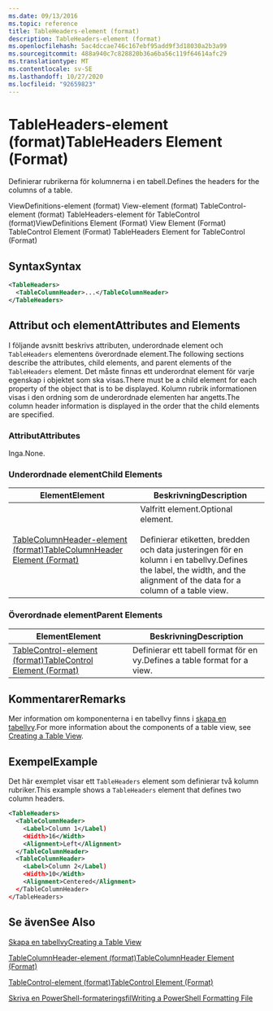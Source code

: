 ```yaml
---
ms.date: 09/13/2016
ms.topic: reference
title: TableHeaders-element (format)
description: TableHeaders-element (format)
ms.openlocfilehash: 5ac4dccae746c167ebf95add9f3d18030a2b3a99
ms.sourcegitcommit: 488a940c7c828820b36a6ba56c119f64614afc29
ms.translationtype: MT
ms.contentlocale: sv-SE
ms.lasthandoff: 10/27/2020
ms.locfileid: "92659823"
---
```

# <a name="tableheaders-element-format"></a><span data-ttu-id="28a2e-103">TableHeaders-element (format)</span><span class="sxs-lookup"><span data-stu-id="28a2e-103">TableHeaders Element (Format)</span></span>

<span data-ttu-id="28a2e-104">Definierar rubrikerna för kolumnerna i en tabell.</span><span class="sxs-lookup"><span data-stu-id="28a2e-104">Defines the headers for the columns of a table.</span></span>

<span data-ttu-id="28a2e-105">ViewDefinitions-element (format) View-element (format) TableControl-element (format) TableHeaders-element för TableControl (format)</span><span class="sxs-lookup"><span data-stu-id="28a2e-105">ViewDefinitions Element (Format) View Element (Format) TableControl Element (Format) TableHeaders Element for TableControl (Format)</span></span>

## <a name="syntax"></a><span data-ttu-id="28a2e-106">Syntax</span><span class="sxs-lookup"><span data-stu-id="28a2e-106">Syntax</span></span>

```xml
<TableHeaders>
  <TableColumnHeader>...</TableColumnHeader>
</TableHeaders>

```

## <a name="attributes-and-elements"></a><span data-ttu-id="28a2e-107">Attribut och element</span><span class="sxs-lookup"><span data-stu-id="28a2e-107">Attributes and Elements</span></span>

<span data-ttu-id="28a2e-108">I följande avsnitt beskrivs attributen, underordnade element och `TableHeaders` elementens överordnade element.</span><span class="sxs-lookup"><span data-stu-id="28a2e-108">The following sections describe the attributes, child elements, and parent elements of the `TableHeaders` element.</span></span> <span data-ttu-id="28a2e-109">Det måste finnas ett underordnat element för varje egenskap i objektet som ska visas.</span><span class="sxs-lookup"><span data-stu-id="28a2e-109">There must be a child element for each property of the object that is to be displayed.</span></span> <span data-ttu-id="28a2e-110">Kolumn rubrik informationen visas i den ordning som de underordnade elementen har angetts.</span><span class="sxs-lookup"><span data-stu-id="28a2e-110">The column header information is displayed in the order that the child elements are specified.</span></span>

### <a name="attributes"></a><span data-ttu-id="28a2e-111">Attribut</span><span class="sxs-lookup"><span data-stu-id="28a2e-111">Attributes</span></span>

<span data-ttu-id="28a2e-112">Inga.</span><span class="sxs-lookup"><span data-stu-id="28a2e-112">None.</span></span>

### <a name="child-elements"></a><span data-ttu-id="28a2e-113">Underordnade element</span><span class="sxs-lookup"><span data-stu-id="28a2e-113">Child Elements</span></span>

|<span data-ttu-id="28a2e-114">Element</span><span class="sxs-lookup"><span data-stu-id="28a2e-114">Element</span></span>|<span data-ttu-id="28a2e-115">Beskrivning</span><span class="sxs-lookup"><span data-stu-id="28a2e-115">Description</span></span>|
|-------------|-----------------|
|[<span data-ttu-id="28a2e-116">TableColumnHeader-element (format)</span><span class="sxs-lookup"><span data-stu-id="28a2e-116">TableColumnHeader Element (Format)</span></span>](./tablecolumnheader-element-format.md)|<span data-ttu-id="28a2e-117">Valfritt element.</span><span class="sxs-lookup"><span data-stu-id="28a2e-117">Optional element.</span></span><br /><br /> <span data-ttu-id="28a2e-118">Definierar etiketten, bredden och data justeringen för en kolumn i en tabellvy.</span><span class="sxs-lookup"><span data-stu-id="28a2e-118">Defines the label, the width, and the alignment of the data for a column of a table view.</span></span>|

### <a name="parent-elements"></a><span data-ttu-id="28a2e-119">Överordnade element</span><span class="sxs-lookup"><span data-stu-id="28a2e-119">Parent Elements</span></span>

|<span data-ttu-id="28a2e-120">Element</span><span class="sxs-lookup"><span data-stu-id="28a2e-120">Element</span></span>|<span data-ttu-id="28a2e-121">Beskrivning</span><span class="sxs-lookup"><span data-stu-id="28a2e-121">Description</span></span>|
|-------------|-----------------|
|[<span data-ttu-id="28a2e-122">TableControl-element (format)</span><span class="sxs-lookup"><span data-stu-id="28a2e-122">TableControl Element (Format)</span></span>](./tablecontrol-element-format.md)|<span data-ttu-id="28a2e-123">Definierar ett tabell format för en vy.</span><span class="sxs-lookup"><span data-stu-id="28a2e-123">Defines a table format for a view.</span></span>|

## <a name="remarks"></a><span data-ttu-id="28a2e-124">Kommentarer</span><span class="sxs-lookup"><span data-stu-id="28a2e-124">Remarks</span></span>

<span data-ttu-id="28a2e-125">Mer information om komponenterna i en tabellvy finns i [skapa en tabellvy](./creating-a-table-view.md).</span><span class="sxs-lookup"><span data-stu-id="28a2e-125">For more information about the components of a table view, see [Creating a Table View](./creating-a-table-view.md).</span></span>

## <a name="example"></a><span data-ttu-id="28a2e-126">Exempel</span><span class="sxs-lookup"><span data-stu-id="28a2e-126">Example</span></span>

<span data-ttu-id="28a2e-127">Det här exemplet visar ett `TableHeaders` element som definierar två kolumn rubriker.</span><span class="sxs-lookup"><span data-stu-id="28a2e-127">This example shows a `TableHeaders` element that defines two column headers.</span></span>

```xml
<TableHeaders>
  <TableColumnHeader>
    <Label>Column 1</Label)
    <Width>16</Width>
    <Alignment>Left</Alignment>
  </TableColumnHeader>
  <TableColumnHeader>
    <Label>Column 2</Label)
    <Width>10</Width>
    <Alignment>Centered</Alignment>
  </TableColumnHeader>
</TableHeaders>
```

## <a name="see-also"></a><span data-ttu-id="28a2e-128">Se även</span><span class="sxs-lookup"><span data-stu-id="28a2e-128">See Also</span></span>

[<span data-ttu-id="28a2e-129">Skapa en tabellvy</span><span class="sxs-lookup"><span data-stu-id="28a2e-129">Creating a Table View</span></span>](./creating-a-table-view.md)

[<span data-ttu-id="28a2e-130">TableColumnHeader-element (format)</span><span class="sxs-lookup"><span data-stu-id="28a2e-130">TableColumnHeader Element (Format)</span></span>](./tablecolumnheader-element-format.md)

[<span data-ttu-id="28a2e-131">TableControl-element (format)</span><span class="sxs-lookup"><span data-stu-id="28a2e-131">TableControl Element (Format)</span></span>](./tablecontrol-element-format.md)

[<span data-ttu-id="28a2e-132">Skriva en PowerShell-formateringsfil</span><span class="sxs-lookup"><span data-stu-id="28a2e-132">Writing a PowerShell Formatting File</span></span>](./writing-a-powershell-formatting-file.md)
